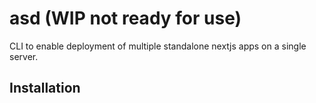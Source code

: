 # asd (WIP not ready for use)

CLI to enable deployment of multiple standalone nextjs apps on a single server.

## Installation